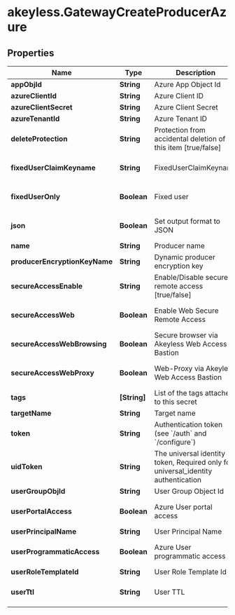 # akeyless.GatewayCreateProducerAzure

## Properties

Name | Type | Description | Notes
------------ | ------------- | ------------- | -------------
**appObjId** | **String** | Azure App Object Id | [optional] 
**azureClientId** | **String** | Azure Client ID | [optional] 
**azureClientSecret** | **String** | Azure Client Secret | [optional] 
**azureTenantId** | **String** | Azure Tenant ID | [optional] 
**deleteProtection** | **String** | Protection from accidental deletion of this item [true/false] | [optional] 
**fixedUserClaimKeyname** | **String** | FixedUserClaimKeyname | [optional] [default to &#39;false&#39;]
**fixedUserOnly** | **Boolean** | Fixed user | [optional] [default to false]
**json** | **Boolean** | Set output format to JSON | [optional] [default to false]
**name** | **String** | Producer name | 
**producerEncryptionKeyName** | **String** | Dynamic producer encryption key | [optional] 
**secureAccessEnable** | **String** | Enable/Disable secure remote access [true/false] | [optional] 
**secureAccessWeb** | **Boolean** | Enable Web Secure Remote Access | [optional] [default to true]
**secureAccessWebBrowsing** | **Boolean** | Secure browser via Akeyless Web Access Bastion | [optional] [default to false]
**secureAccessWebProxy** | **Boolean** | Web-Proxy via Akeyless Web Access Bastion | [optional] [default to false]
**tags** | **[String]** | List of the tags attached to this secret | [optional] 
**targetName** | **String** | Target name | [optional] 
**token** | **String** | Authentication token (see &#x60;/auth&#x60; and &#x60;/configure&#x60;) | [optional] 
**uidToken** | **String** | The universal identity token, Required only for universal_identity authentication | [optional] 
**userGroupObjId** | **String** | User Group Object Id | [optional] 
**userPortalAccess** | **Boolean** | Azure User portal access | [optional] [default to false]
**userPrincipalName** | **String** | User Principal Name | [optional] 
**userProgrammaticAccess** | **Boolean** | Azure User programmatic access | [optional] [default to false]
**userRoleTemplateId** | **String** | User Role Template Id | [optional] 
**userTtl** | **String** | User TTL | [optional] [default to &#39;60m&#39;]


